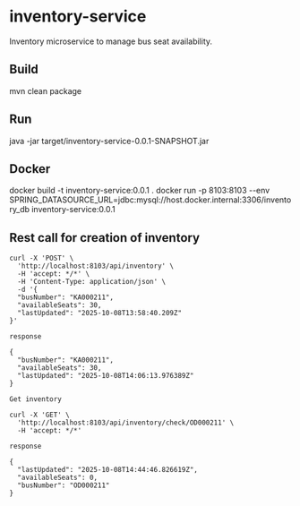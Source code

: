 # inventory-service

Inventory microservice to manage bus seat availability.

## Build

mvn clean package

## Run

java -jar target/inventory-service-0.0.1-SNAPSHOT.jar

## Docker

docker build -t inventory-service:0.0.1 .
docker run -p 8103:8103 --env SPRING_DATASOURCE_URL=jdbc:mysql://host.docker.internal:3306/inventory_db inventory-service:0.0.1

## Rest call for creation of inventory

```
curl -X 'POST' \
  'http://localhost:8103/api/inventory' \
  -H 'accept: */*' \
  -H 'Content-Type: application/json' \
  -d '{
  "busNumber": "KA000211",
  "availableSeats": 30,
  "lastUpdated": "2025-10-08T13:58:40.209Z"
}'

response

{
  "busNumber": "KA000211",
  "availableSeats": 30,
  "lastUpdated": "2025-10-08T14:06:13.976389Z"
}

```

```
Get inventory

curl -X 'GET' \
  'http://localhost:8103/api/inventory/check/OD000211' \
  -H 'accept: */*'
  
response

{
  "lastUpdated": "2025-10-08T14:44:46.826619Z",
  "availableSeats": 0,
  "busNumber": "OD000211"
}
```